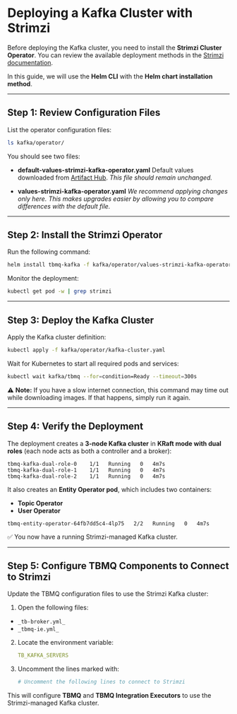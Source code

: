 # Deploying a Kafka Cluster with Strimzi

Before deploying the Kafka cluster, you need to install the **Strimzi Cluster Operator**.
You can review the available deployment methods in
the [Strimzi documentation](https://strimzi.io/docs/operators/latest/deploying#con-strimzi-installation-methods_str).

In this guide, we will use the **Helm CLI** with the **Helm chart installation method**.

---

## Step 1: Review Configuration Files

List the operator configuration files:

```bash
ls kafka/operator/
```

You should see two files:

* **default-values-strimzi-kafka-operator.yaml**
  Default values downloaded from [Artifact Hub](https://artifacthub.io/packages/helm/strimzi/strimzi-kafka-operator).
  *This file should remain unchanged.*

* **values-strimzi-kafka-operator.yaml**
  *We recommend applying changes only here. This makes upgrades easier by allowing you to compare differences with the
  default file.*

---

## Step 2: Install the Strimzi Operator

Run the following command:

```bash
helm install tbmq-kafka -f kafka/operator/values-strimzi-kafka-operator.yaml oci://quay.io/strimzi-helm/strimzi-kafka-operator --version 0.47.0
```

Monitor the deployment:

```bash
kubectl get pod -w | grep strimzi
```

---

## Step 3: Deploy the Kafka Cluster

Apply the Kafka cluster definition:

```bash
kubectl apply -f kafka/operator/kafka-cluster.yaml
```

Wait for Kubernetes to start all required pods and services:

```bash
kubectl wait kafka/tbmq --for=condition=Ready --timeout=300s
```

⚠️ **Note:** If you have a slow internet connection, this command may time out while downloading images. If that
happens, simply run it again.

---

## Step 4: Verify the Deployment

The deployment creates a **3-node Kafka cluster** in **KRaft mode with dual roles** (each node acts as both a controller
and a broker):

```text
tbmq-kafka-dual-role-0    1/1   Running   0   4m7s
tbmq-kafka-dual-role-1    1/1   Running   0   4m7s
tbmq-kafka-dual-role-2    1/1   Running   0   4m7s
```

It also creates an **Entity Operator pod**, which includes two containers:

* **Topic Operator**
* **User Operator**

```text
tbmq-entity-operator-64fb7dd5c4-4lp75   2/2   Running   0   4m7s
```

✅ You now have a running Strimzi-managed Kafka cluster.

---

## Step 5: Configure TBMQ Components to Connect to Strimzi

Update the TBMQ configuration files to use the Strimzi Kafka cluster:

1. Open the following files:

* `_tb-broker.yml_`
* `_tbmq-ie.yml_`

2. Locate the environment variable:

   ```yaml
   TB_KAFKA_SERVERS
   ```

3. Uncomment the lines marked with:

   ```yaml
   # Uncomment the following lines to connect to Strimzi
   ```

This will configure **TBMQ** and **TBMQ Integration Executors** to use the Strimzi-managed Kafka cluster.
